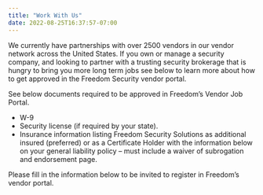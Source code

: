 ```yaml
---
title: "Work With Us"
date: 2022-08-25T16:37:57-07:00
---
```


We currently have partnerships with over 2500 vendors in our vendor network across the United States. If you own or manage a security company, and looking to partner with a trusting security brokerage that is hungry to bring you more long term jobs see below to learn more about how to get approved in the Freedom Security vendor portal.

See below documents required to be approved in Freedom’s Vendor Job Portal.

- W-9 
- Security license (if required by your state).
- Insurance information listing Freedom Security Solutions as additional insured (preferred) or as a Certificate Holder with the information below on your general liability policy – must include a waiver of subrogation and endorsement page.

Please fill in the information below to be invited to register in Freedom’s vendor portal.
